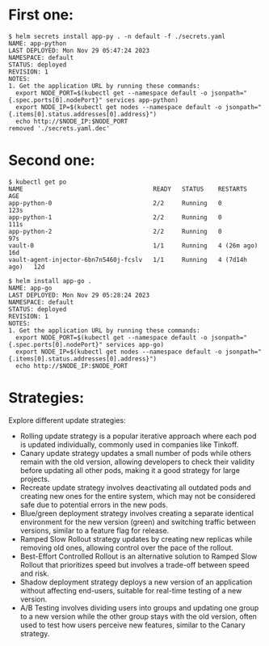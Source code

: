 # First one:

```
$ helm secrets install app-py . -n default -f ./secrets.yaml
NAME: app-python
LAST DEPLOYED: Mon Nov 29 05:47:24 2023
NAMESPACE: default
STATUS: deployed
REVISION: 1
NOTES:
1. Get the application URL by running these commands:
  export NODE_PORT=$(kubectl get --namespace default -o jsonpath="{.spec.ports[0].nodePort}" services app-python)
  export NODE_IP=$(kubectl get nodes --namespace default -o jsonpath="{.items[0].status.addresses[0].address}")
  echo http://$NODE_IP:$NODE_PORT
removed './secrets.yaml.dec'
```

# Second one:

```
$ kubectl get po
NAME                                    READY   STATUS    RESTARTS        AGE
app-python-0                            2/2     Running   0               123s
app-python-1                            2/2     Running   0               111s
app-python-2                            2/2     Running   0               97s
vault-0                                 1/1     Running   4 (26m ago)     16d
vault-agent-injector-6bn7n5460j-fcslv   1/1     Running   4 (7d14h ago)   12d
```

```
$ helm install app-go .
NAME: app-go
LAST DEPLOYED: Mon Nov 29 05:28:24 2023
NAMESPACE: default
STATUS: deployed
REVISION: 1
NOTES:
1. Get the application URL by running these commands:
  export NODE_PORT=$(kubectl get --namespace default -o jsonpath="{.spec.ports[0].nodePort}" services app-go)
  export NODE_IP=$(kubectl get nodes --namespace default -o jsonpath="{.items[0].status.addresses[0].address}")
  echo http://$NODE_IP:$NODE_PORT
```

# Strategies:

Explore different update strategies:

- Rolling update strategy is a popular iterative approach where each pod is updated individually, commonly used in companies like Tinkoff.
- Canary update strategy updates a small number of pods while others remain with the old version, allowing developers to check their validity before updating all other pods, making it a good strategy for large projects.
- Recreate update strategy involves deactivating all outdated pods and creating new ones for the entire system, which may not be considered safe due to potential errors in the new pods.
- Blue/green deployment strategy involves creating a separate identical environment for the new version (green) and switching traffic between versions, similar to a feature flag for release.
- Ramped Slow Rollout strategy updates by creating new replicas while removing old ones, allowing control over the pace of the rollout.
- Best-Effort Controlled Rollout is an alternative solution to Ramped Slow Rollout that prioritizes speed but involves a trade-off between speed and risk.
- Shadow deployment strategy deploys a new version of an application without affecting end-users, suitable for real-time testing of a new version.
- A/B Testing involves dividing users into groups and updating one group to a new version while the other group stays with the old version, often used to test how users perceive new features, similar to the Canary strategy.